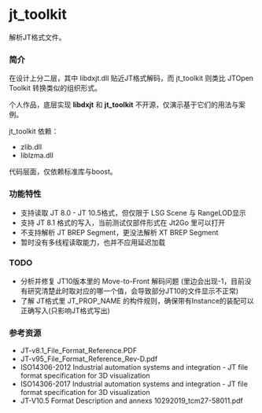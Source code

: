 # jt_toolkit

解析JT格式文件。

### 简介

在设计上分二层，其中 libdxjt.dll 贴近JT格式解码，而 jt_toolkit 则类比 JTOpen Toolkit 转换类似的组织形式。

个人作品，底层实现 **libdxjt** 和 **jt_toolkit** 不开源，仅演示基于它们的用法与案例。

jt_toolkit 依赖：
- zlib.dll
- liblzma.dll

代码层面，仅依赖标准库与boost。

### 功能特性
- 支持读取 JT 8.0 - JT 10.5格式，但仅限于 LSG Scene 与 RangeLOD显示
- 支持 JT 8.1 格式的写入，当前测试仅部件形式在 Jt2Go 里可以打开
- 不支持解析 JT BREP Segment，更没法解析 XT BREP Segment
- 暂时没有多线程读取能力，也并不应用延迟加载


### TODO
- 分析并修复 JT10版本里的 Move-to-Front 解码问题 (里边会出现-1，目前没有研究清楚此时取对应的哪一个值，会导致部分JT10的文件显示不正常)
- 了解 JT格式里 JT_PROP_NAME 的构件规则，确保带有Instance的装配可以正确写入(只影响JT格式写出)


### 参考资源
- JT-v8.1_File_Format_Reference.PDF
- JT-v95_File_Format_Reference_Rev-D.pdf
- ISO14306-2012 Industrial automation systems and integration - JT file format specification for 3D visualization
- ISO14306-2017 Industrial automation systems and integration - JT file format specification for 3D visualization
- JT-V10.5 Format Description and annexs 10292019_tcm27-58011.pdf
